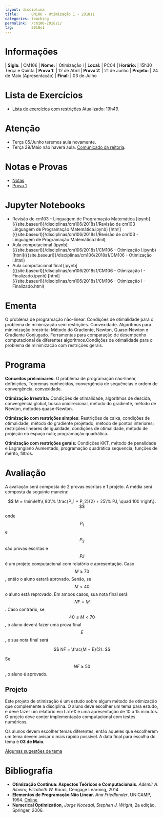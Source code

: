 ```yaml
---
layout: disciplina
title:      CM106 - Otimização I - 2018s1
categories: teaching
permalink:  /cm106-2018s1/
tag:        2018s1
---
```


# Informações

  | **Sigla:**   | CM106
  | **Nome:**    | Otimização I
  | **Local:**   | PC04
  | **Horário:** | 15h30 Terça e Quinta
  | **Prova 1:** | 12 de Abril
  | **Prova 2:** | 21 de Junho
  | **Projeto:** | 24 de Maio (Apresentação)
  | **Final:**   | 03 de Julho

# Lista de Exercícios

- [Lista de exercícios com restrições]({{site.baseurl}}/disciplinas/cm106/lista-restricoes.pdf)
Atualizado: 19h49.

# Atenção

- Terça 05/Junho teremos aula novamente.
- Terça 29/Maio não haverá aula.
  [Comunicado da reitoria]({{site.baseurl}}/assets/reitoria-2018-05-28.jpeg).

# Notas e Provas

- [Notas]({{site.baseurl}}/disciplinas/cm106/2018s1/notas.pdf)
- [Prova 1]({{site.baseurl}}/disciplinas/cm106/2018s1/prova1.pdf)

# Jupyter Notebooks

- Revisão de cm103 - Linguagem de Programação Matemática
  [ipynb]({{site.baseurl}}/disciplinas/cm106/2018s1/Revisão de cm103 - Linguagem de Programação Matemática.ipynb)
  [html]({{site.baseurl}}/disciplinas/cm106/2018s1/Revisão de cm103 - Linguagem de Programação Matemática.html)
- Aula computacional
  [ipynb]({{site.baseurl}}/disciplinas/cm106/2018s1/CM106 - Otimização I.ipynb)
  [html]({{site.baseurl}}/disciplinas/cm106/2018s1/CM106 - Otimização I.html)
- Aula computacional final
  [ipynb]({{site.baseurl}}/disciplinas/cm106/2018s1/CM106 - Otimização I - Finalizado.ipynb)
  [html]({{site.baseurl}}/disciplinas/cm106/2018s1/CM106 - Otimização I - Finalizado.html)

# Ementa

O problema de programação não-linear. Condições de otimalidade para o
problema de minimização sem restrições. Convexidade. Algoritmos para
minimização irrestrita: Método do Gradiente, Newton, Quase-Newton e
Gradiente Conjugado. Ferramentas para comparação de desempenho
computacional de diferentes algoritmos.Condições de otimalidade para o
problema de minimização com restrições gerais.

# Programa

**Conceitos preliminares:** O problema de programação não-linear,
definições, Teoremas conhecidos, convergência de sequências e ordem de
convergência, convexidade.

**Otimização Irrestrita:** Condições de otimalidade, algoritmos de
descida, convergência global, busca unidirecional, método do gradiente,
método de Newton, métodos quase-Newton.

**Otimização com restrições simples:** Restrições de caixa, condições de
otimalidade, método do gradiente projetado, método de pontos interiores;
restrições lineares de igualdade, condições de otimalidade, método de
projeção no espaço nulo; programação quadrática.

**Otimização com restrições gerais:** Condições KKT, método de
penalidade e Lagrangiano Aumentado, programação quadrática sequencia,
funções de mérito, filtros.

# Avaliação

A avaliação será composta de 2 provas escritas e 1 projeto.
A média será composta da seguinte maneira:

$$ M = \min\left\{
80\% \frac{P_1 + P_2}{2} + 25\% PJ, \quad 100
\right\}.
$$

onde $$P_1$$ e $$P_2$$ são provas escritas e $$PJ$$ é um projeto
computacional com relatório e apresentação.
Caso $$M \geq 70$$, então o aluno estará aprovado. Senão, se $$M < 40$$ o aluno
está reprovado. Em ambos casos, sua nota final será $$NF = M$$.
Caso contrário, se $$40 \leq M < 70$$, o aluno deverá fazer uma prova
final $$E$$, e sua nota final será

$$ NF = \frac{M + E}{2}. $$

Se $$NF \geq 50$$, o aluno é aprovado.

## Projeto

Este projeto de otimização é um estudo sobre algum método de otimização
que complemente a disciplina. O aluno deve escolher um tema para estudo,
e deve fazer um relatório em LaTeX e uma apresentação de 10 a 15
minutos. O projeto deve conter implementação computacional com testes
numéricos.

Os alunos devem escolher temas diferentes, então aqueles que escolherem
um tema devem avisar o mais rápido possível. A data final para escolha
do tema é **03 de Maio**.

[Algumas sugestões de tema]({{site.baseurl}}/disciplinas/cm106/2018s1/temas.pdf)

# Bibliografia

- **Otimização Contínua: Aspectos Teóricos e Computacionais.**
  _Ademir A.  Ribeiro, Elizabeth W. Karas_,
  Cengage Learning, 2014.
- **Elementos de Programação Não Linear.**
  _Ana Friedlander_,
  UNICAMP, 1994.
  [Online](https://www.ime.unicamp.br/~friedlan/livro.htm).
- **Numerical Optimization,**
  _Jorge Nocedal, Stephen J. Wright_,
  2a edição, Springer, 2006.
